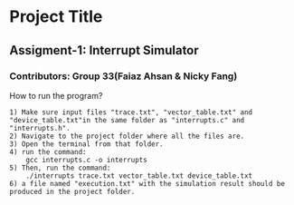 
# Project Title
## Assigment-1: Interrupt Simulator
### Contributors: Group 33(Faiaz Ahsan & Nicky Fang)


How to run the program?

    1) Make sure input files "trace.txt", "vector_table.txt" and "device_table.txt"in the same folder as "interrupts.c" and "interrupts.h".
    2) Navigate to the project folder where all the files are. 
    3) Open the terminal from that folder.
    4) run the command:
        gcc interrupts.c -o interrupts
    5) Then, run the command:
        ./interrupts trace.txt vector_table.txt device_table.txt
    6) a file named "execution.txt" with the simulation result should be produced in the project folder.
